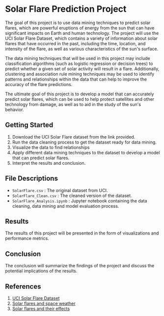 # Solar Flare Prediction Project

The goal of this project is to use data mining techniques to predict solar flares, which are powerful eruptions of energy from the sun that can have significant impacts on Earth and human technology. The project will use the UCI Solar Flare Dataset, which contains a variety of information about solar flares that have occurred in the past, including the time, location, and intensity of the flare, as well as various characteristics of the sun's surface.

The data mining techniques that will be used in this project may include classification algorithms (such as logistic regression or decision trees) to predict whether a given set of solar activity will result in a flare. Additionally, clustering and association rule mining techniques may be used to identify patterns and relationships within the data that can help to improve the accuracy of the flare predictions.

The ultimate goal of this project is to develop a model that can accurately predict solar flares, which can be used to help protect satellites and other technology from damage, as well as to aid in the study of the sun's behavior.

## Getting Started

1. Download the UCI Solar Flare dataset from the link provided.
2. Run the data cleaning process to get the dataset ready for data mining.
3. Visualize the data to find relationships
4. Apply different data mining techniques to the dataset to develop a model that can predict solar flares.
5. Interpret the results and conclusion.

## File Descriptions
* `SolarFlare.csv` : The original dataset from UCI.
* `SolarFlare_Clean.csv` : The cleaned version of the dataset.
* `SolarFlare_Analysis.ipynb` : Jupyter notebook containing the data cleaning, data mining and model evaluation process.

## Results
The results of this project will be presented in the form of visualizations and performance metrics.

## Conclusion
The conclusion will summarize the findings of the project and discuss the potential implications of the results.

## References
1. [UCI Solar Flare Dataset](https://archive.ics.uci.edu/ml/datasets/Solar+Flare)
2. [Solar flares and space weather](https://www.swpc.noaa.gov/phenomena/solar-flares)
3. [Solar flares and their effects](https://www.nasa.gov/mission_pages/sunearth/spaceweather/index.html)
